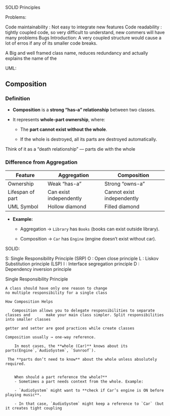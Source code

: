 
SOLID Principles 

Problems:

Code maintainability : Not easy to integrate new features
Code readability : tightly coupled code, so very difficult to understand, new commers will have many problems
Bugs Introduction: A very coupled structure would cause a lot of erros if any of its smaller code breaks.

A Big and well framed class name, reduces redundancy and actually explains the name of the  

UML:

## **Composition**

### **Definition**

- **Composition** is a **strong “has-a” relationship** between two classes.
    
- It represents **whole-part ownership**, where:
    
    - The **part cannot exist without the whole**.
        
    - If the whole is destroyed, all its parts are destroyed automatically.
        

Think of it as a “death relationship” — parts die with the whole

### **Difference from Aggregation**

|Feature|Aggregation|Composition|
|---|---|---|
|Ownership|Weak “has-a”|Strong “owns-a”|
|Lifespan of part|Can exist independently|Cannot exist independently|
|UML Symbol|Hollow diamond|Filled diamond|

- **Example:**
    
    - Aggregation → `Library` has `Books` (books can exist outside library).
        
    - Composition → `Car` has `Engine` (engine doesn’t exist without car).




SOLID:

S: Single Responsibility Principle (SRP)
O : Open close principle
L : Liskov Substitution principle (LSP)
I : Interface segregation principle
D : Dependency inversion principle 

Single Responsibility Principle

	A class should have only one reason to change
	no multiple responsibility for a single class
	 
	How Composition Helps

       Composition allows you to delegate responsibilities to separate classes and       make your main class simpler. Split responsibilities into smaller classes

	getter and setter are good practices while create classes
	
	Composition usually → one-way reference.
 
        In most cases, the **whole (Car)** knows about its parts(Engine`,`AudioSystem`, `Sunroof`).
	    
	 The **parts don’t need to know** about the whole unless absolutely required.
		  
	
		When should a part reference the whole?**
		- Sometimes a part needs context from the whole. Example:
	    
	    - `AudioSystem` might want to **check if Car’s engine is ON before playing music**.
	        
	    - In that case, `AudioSystem` might keep a reference to `Car` (but it creates tight coupling
	